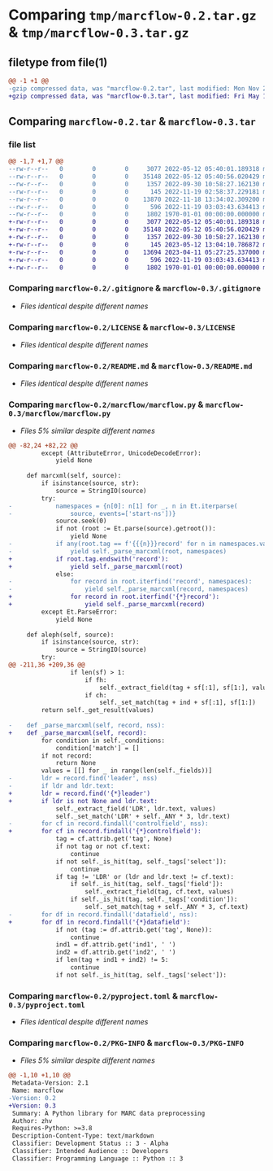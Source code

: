 # Comparing `tmp/marcflow-0.2.tar.gz` & `tmp/marcflow-0.3.tar.gz`

## filetype from file(1)

```diff
@@ -1 +1 @@
-gzip compressed data, was "marcflow-0.2.tar", last modified: Mon Nov 21 00:27:00 2022, max compression
+gzip compressed data, was "marcflow-0.3.tar", last modified: Fri May 12 13:49:24 2023, max compression
```

## Comparing `marcflow-0.2.tar` & `marcflow-0.3.tar`

### file list

```diff
@@ -1,7 +1,7 @@
--rw-r--r--   0        0        0     3077 2022-05-12 05:40:01.189318 marcflow-0.2/.gitignore
--rw-r--r--   0        0        0    35148 2022-05-12 05:40:56.020429 marcflow-0.2/LICENSE
--rw-r--r--   0        0        0     1357 2022-09-30 10:58:27.162130 marcflow-0.2/README.md
--rw-r--r--   0        0        0      145 2022-11-19 02:58:37.229181 marcflow-0.2/marcflow/__init__.py
--rw-r--r--   0        0        0    13870 2022-11-18 13:34:02.309200 marcflow-0.2/marcflow/marcflow.py
--rw-r--r--   0        0        0      596 2022-11-19 03:03:43.634413 marcflow-0.2/pyproject.toml
--rw-r--r--   0        0        0     1802 1970-01-01 00:00:00.000000 marcflow-0.2/PKG-INFO
+-rw-r--r--   0        0        0     3077 2022-05-12 05:40:01.189318 marcflow-0.3/.gitignore
+-rw-r--r--   0        0        0    35148 2022-05-12 05:40:56.020429 marcflow-0.3/LICENSE
+-rw-r--r--   0        0        0     1357 2022-09-30 10:58:27.162130 marcflow-0.3/README.md
+-rw-r--r--   0        0        0      145 2023-05-12 13:04:10.786872 marcflow-0.3/marcflow/__init__.py
+-rw-r--r--   0        0        0    13694 2023-04-11 05:27:25.337000 marcflow-0.3/marcflow/marcflow.py
+-rw-r--r--   0        0        0      596 2022-11-19 03:03:43.634413 marcflow-0.3/pyproject.toml
+-rw-r--r--   0        0        0     1802 1970-01-01 00:00:00.000000 marcflow-0.3/PKG-INFO
```

### Comparing `marcflow-0.2/.gitignore` & `marcflow-0.3/.gitignore`

 * *Files identical despite different names*

### Comparing `marcflow-0.2/LICENSE` & `marcflow-0.3/LICENSE`

 * *Files identical despite different names*

### Comparing `marcflow-0.2/README.md` & `marcflow-0.3/README.md`

 * *Files identical despite different names*

### Comparing `marcflow-0.2/marcflow/marcflow.py` & `marcflow-0.3/marcflow/marcflow.py`

 * *Files 5% similar despite different names*

```diff
@@ -82,24 +82,22 @@
         except (AttributeError, UnicodeDecodeError):
             yield None
 
     def marcxml(self, source):
         if isinstance(source, str):
             source = StringIO(source)
         try:
-            namespaces = {n[0]: n[1] for _, n in Et.iterparse(
-                source, events=['start-ns'])}
             source.seek(0)
             if not (root := Et.parse(source).getroot()):
                 yield None
-            if any(root.tag == f'{{{n}}}record' for n in namespaces.values()):
-                yield self._parse_marcxml(root, namespaces)
+            if root.tag.endswith('record'):
+                yield self._parse_marcxml(root)
             else:
-                for record in root.iterfind('record', namespaces):
-                    yield self._parse_marcxml(record, namespaces)
+                for record in root.iterfind('{*}record'):
+                    yield self._parse_marcxml(record)
         except Et.ParseError:
             yield None
 
     def aleph(self, source):
         if isinstance(source, str):
             source = StringIO(source)
         try:
@@ -211,36 +209,36 @@
                 if len(sf) > 1:
                     if fh:
                         self._extract_field(tag + sf[:1], sf[1:], values)
                     if ch:
                         self._set_match(tag + ind + sf[:1], sf[1:])
         return self._get_result(values)
 
-    def _parse_marcxml(self, record, nss):
+    def _parse_marcxml(self, record):
         for condition in self._conditions:
             condition['match'] = []
         if not record:
             return None
         values = [[] for _ in range(len(self._fields))]
-        ldr = record.find('leader', nss)
-        if ldr and ldr.text:
+        ldr = record.find('{*}leader')
+        if ldr is not None and ldr.text:
             self._extract_field('LDR', ldr.text, values)
             self._set_match('LDR' + self._ANY * 3, ldr.text)
-        for cf in record.findall('controlfield', nss):
+        for cf in record.findall('{*}controlfield'):
             tag = cf.attrib.get('tag', None)
             if not tag or not cf.text:
                 continue
             if not self._is_hit(tag, self._tags['select']):
                 continue
             if tag != 'LDR' or (ldr and ldr.text != cf.text):
                 if self._is_hit(tag, self._tags['field']):
                     self._extract_field(tag, cf.text, values)
                 if self._is_hit(tag, self._tags['condition']):
                     self._set_match(tag + self._ANY * 3, cf.text)
-        for df in record.findall('datafield', nss):
+        for df in record.findall('{*}datafield'):
             if not (tag := df.attrib.get('tag', None)):
                 continue
             ind1 = df.attrib.get('ind1', ' ')
             ind2 = df.attrib.get('ind2', ' ')
             if len(tag + ind1 + ind2) != 5:
                 continue
             if not self._is_hit(tag, self._tags['select']):
```

### Comparing `marcflow-0.2/pyproject.toml` & `marcflow-0.3/pyproject.toml`

 * *Files identical despite different names*

### Comparing `marcflow-0.2/PKG-INFO` & `marcflow-0.3/PKG-INFO`

 * *Files 5% similar despite different names*

```diff
@@ -1,10 +1,10 @@
 Metadata-Version: 2.1
 Name: marcflow
-Version: 0.2
+Version: 0.3
 Summary: A Python library for MARC data preprocessing
 Author: zhv
 Requires-Python: >=3.8
 Description-Content-Type: text/markdown
 Classifier: Development Status :: 3 - Alpha
 Classifier: Intended Audience :: Developers
 Classifier: Programming Language :: Python :: 3
```

